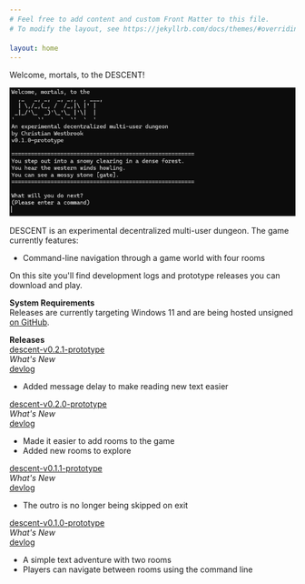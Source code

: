 ```yaml
---
# Feel free to add content and custom Front Matter to this file.
# To modify the layout, see https://jekyllrb.com/docs/themes/#overriding-theme-defaults

layout: home
---
```


Welcome, mortals, to the DESCENT!

![Descent v0.1.0-prototype intro screen](images/v0.1.0-prototype/intro.png)

DESCENT is an experimental decentralized multi-user dungeon. The game currently features:
- Command-line navigation through a game world with four rooms

On this site you'll find development logs and prototype releases you can download and play.  

**System Requirements**  
Releases are currently targeting Windows 11 and are being hosted unsigned [on GitHub](https://github.com/christian-westbrook/descent-releases/releases).

**Releases**  
<a href="https://github.com/christian-westbrook/descent-releases/releases/download/descent-v0.2.1-prototype/descent-v0.2.1-prototype.zip">descent-v0.2.1-prototype</a>  
*What's New*  
<a href="https://www.youtube.com/watch?v=SdqkvRBbMts">devlog</a> 
- Added message delay to make reading new text easier

<a href="https://github.com/christian-westbrook/descent-releases/releases/download/descent-v0.2.0-prototype/descent-v0.2.0-prototype.zip">descent-v0.2.0-prototype</a>  
*What's New*  
<a href="https://www.youtube.com/watch?v=O-qeyeTs2XQ">devlog</a>  
- Made it easier to add rooms to the game
- Added new rooms to explore

<a href="https://github.com/christian-westbrook/descent-releases/releases/download/descent-v0.1.1-prototype/descent-v0.1.1-prototype.zip">descent-v0.1.1-prototype</a>  
*What's New*  
<a href="https://www.youtube.com/watch?v=-Z91ILWHllU">devlog</a>  
- The outro is no longer being skipped on exit

<a href="https://github.com/christian-westbrook/descent-releases/releases/download/descent-v0.1.0-prototype/descent-v0.1.0-prototype.zip">descent-v0.1.0-prototype</a>  
*What's New*  
<a href="https://www.youtube.com/watch?v=ruMloeZxmVQ&t=550s">devlog</a>  
- A simple text adventure with two rooms
- Players can navigate between rooms using the command line

